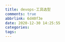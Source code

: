 ```yaml
---
title: devops-工具选型
comments: true
abbrlink: 6d40f3e
date: 2020-12-30 14:25:55
categories:
tags:
---
```

